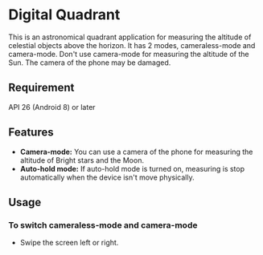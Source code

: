 # Digital Quadrant
This is an astronomical quadrant application for measuring the altitude of celestial objects above the horizon. It has 2 modes, cameraless-mode and camera-mode. Don't use camera-mode for measuring the altitude of the Sun. The camera of the phone may be damaged.

## Requirement
API 26 (Android 8) or later

## Features
* **Camera-mode:** You can use a camera of the phone for measuring the altitude of Bright stars and the Moon.
* **Auto-hold mode:** If auto-hold mode is turned on, measuring is stop automatically when the device isn't move physically.


## Usage

### To switch cameraless-mode and camera-mode
* Swipe the screen left or right.

